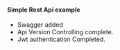 #### Simple Rest Api example

- Swagger added
- Api Version Controlling complete.
- Jwt authentication Completed.

